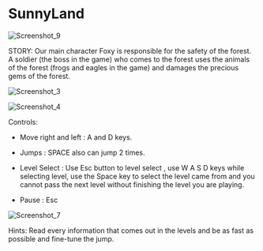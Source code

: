 # SunnyLand

![Screenshot_9](https://user-images.githubusercontent.com/130579265/235553380-f70dba74-4de2-44eb-bcc4-2558dcec276d.png)

STORY:
Our main character Foxy is responsible for the safety of the forest. A soldier (the boss in the game)  who comes to the forest uses the animals of the forest (frogs and eagles in the game)  and damages the precious gems of the forest.

![Screenshot_3](https://user-images.githubusercontent.com/130579265/235553295-06b55afc-6d3b-4351-a04b-0c0f639a9c0b.png)

![Screenshot_4](https://user-images.githubusercontent.com/130579265/235553318-2f2248dc-3151-4b9f-9083-af62a6bb95a5.png)




Controls:
- Move right and left :  A and D keys.

- Jumps :  SPACE also can jump 2 times.

- Level Select : Use Esc button to level select , use W A S D keys while selecting level,  use the Space key to select the level came from  and  you cannot pass the next level without finishing the level you are playing.

- Pause :  Esc

![Screenshot_7](https://user-images.githubusercontent.com/130579265/235553339-55224af0-992b-4cae-9f73-cb51d3543637.png)




Hints:
Read every information that comes out in the levels and be as fast as possible and fine-tune the jump.
